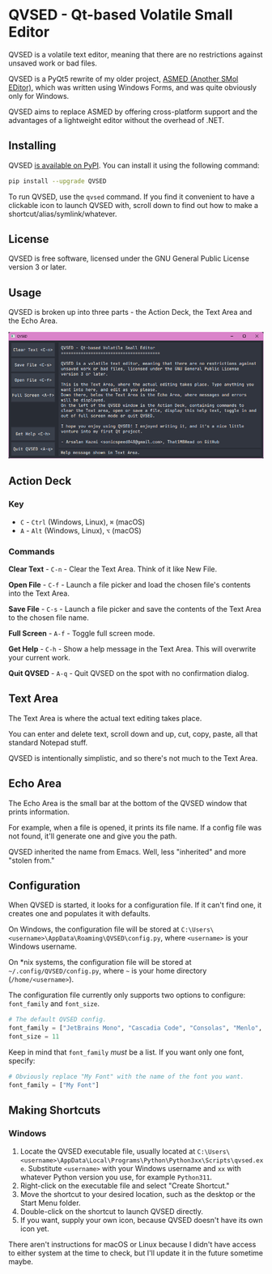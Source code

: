 # QVSED - Qt-based Volatile Small Editor

QVSED is a volatile text editor, meaning that there are no restrictions against unsaved work or bad files.

QVSED is a PyQt5 rewrite of my older project, [ASMED (Another SMol EDitor)](https://github.com/That1M8Head/ASMED), which was written using Windows Forms, and was quite obviously only for Windows.

QVSED aims to replace ASMED by offering cross-platform support and the advantages of a lightweight editor without the overhead of .NET.

## Installing

QVSED [is available on PyPI](https://pypi.org/project/QVSED/). You can install it using the following command:

```bash
pip install --upgrade QVSED
```

To run QVSED, use the `qvsed` command. If you find it convenient to have a clickable icon to launch QVSED with, scroll down to find out how to make a shortcut/alias/symlink/whatever.

## License

QVSED is free software, licensed under the GNU General Public License version 3 or later.

## Usage

QVSED is broken up into three parts - the Action Deck, the Text Area and the Echo Area.

![QVSED screenshot, showing the help message](qsved_screenie.png)

## Action Deck

### Key

+ `C` - `Ctrl` (Windows, Linux), `⌘` (macOS)
+ `A` - `Alt` (Windows, Linux), `⌥` (macOS)

### Commands

**Clear Text** - `C-n` - Clear the Text Area. Think of it like New File.

**Open File** - `C-f` - Launch a file picker and load the chosen file's contents into the Text Area.

**Save File** - `C-s` - Launch a file picker and save the contents of the Text Area to the chosen file name.

**Full Screen** - `A-f` - Toggle full screen mode.

**Get Help** - `C-h` - Show a help message in the Text Area. This will overwrite your current work.

**Quit QVSED**  - `A-q` - Quit QVSED on the spot with no confirmation dialog.

## Text Area

The Text Area is where the actual text editing takes place.

You can enter and delete text, scroll down and up, cut, copy, paste, all that standard Notepad stuff.

QVSED is intentionally simplistic, and so there's not much to the Text Area.

## Echo Area

The Echo Area is the small bar at the bottom of the QVSED window that prints information.

For example, when a file is opened, it prints its file name. If a config file was not found, it'll generate one and give you the path.

QVSED inherited the name from Emacs. Well, less "inherited" and more "stolen from."

## Configuration

When QVSED is started, it looks for a configuration file. If it can't find one, it creates one and populates it with defaults.

On Windows, the configuration file will be stored at `C:\Users\<username>\AppData\Roaming\QVSED\config.py`, where `<username>` is your Windows username.

On *nix systems, the configuration file will be stored at `~/.config/QVSED/config.py`, where `~` is your home directory (`/home/<username>`).

The configuration file currently only supports two options to configure: `font_family` and `font_size`.

```python
# The default QVSED config.
font_family = ["JetBrains Mono", "Cascadia Code", "Consolas", "Menlo", "monospace"]
font_size = 11
```

Keep in mind that `font_family` *must* be a list. If you want only one font, specify:

```python
# Obviously replace "My Font" with the name of the font you want.
font_family = ["My Font"]
```

## Making Shortcuts

### Windows

1. Locate the QVSED executable file, usually located at `C:\Users\<username>\AppData\Local\Programs\Python\Python3xx\Scripts\qvsed.exe`. Substitute `<username>` with your Windows username and `xx` with whatever Python version you use, for example `Python311`.
2. Right-click on the executable file and select "Create Shortcut."
3. Move the shortcut to your desired location, such as the desktop or the Start Menu folder.
4. Double-click on the shortcut to launch QVSED directly.
5. If you want, supply your own icon, because QVSED doesn't have its own icon yet.

There aren't instructions for macOS or Linux because I didn't have access to either system at the time to check, but I'll update it in the future sometime maybe.

